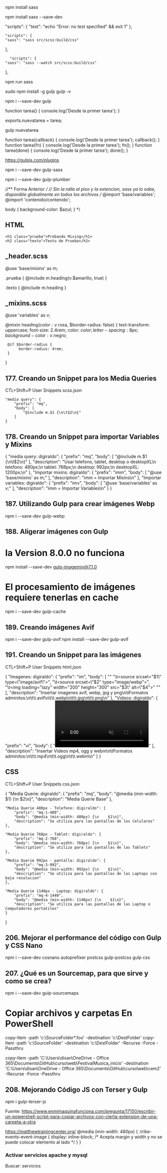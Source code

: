 
npm install sass

<!-- Instalamos la dependencia de desarrollo no la anterior -->
npm install sass --save-dev


<!-- Modificar package.json para compilar sass -->
  "scripts": {
    "test": "echo \"Error: no test specified\" && exit 1"
  },

    "scripts": {
    "sass": "sass src/scss:build/css"
  },
<!-- Aplicamos watch para que automaticamente actualice los scripts que estamos editando, recarga todo -->
      "scripts": {
    "sass": "sass --watch src/scss:build/css"
  },

  <!-- Llamamos los scripts para compilar -->
  npm run sass

  <!-- HACER LO MISMO PERO CON GULP -->
  <!-- Requerimos versión global y local de Gulp -->
  <!-- Abrimos como administrador  power shell(Click aux abrir como admin) o terminal mac o linux (inicio con sudo) -->
  <!-- Ver. Global -->
  sudo npm install -g gulp
  gulp -v

  <!-- Regresamos a Terminal de Studio Code e instalamos la version local de Gulp -->
  npm i --save-dev gulp

  <!-- Para que funcione creamos archivo gulpfile.js -->
  <!-- Estas son funciones de JavaScript -->
  <!-- VER ARCHIVO gulpfile.js ej: abajo -->
function tarea() {
    console.log('Desde la primer tarea');
}
  <!-- Hacemos disponible la tarea -->
  exports.nuevatarea = tarea;
  <!-- con la linea anterior la dejamos disponible desde la terminal con gulp -->
  gulp nuevatarea
  <!-- Hacemos un callback para finalizar las tareas -->

  <!-- lo encontramos como callback, como function o fn, o com done -->
  function tarea(callback) {
    console.log('Desde la primer tarea');
    callback();
}
  function tarea(fn) {
    console.log('Desde la primer tarea');
    fn();
}
  function tarea(done) {
    console.log('Desde la primer tarea');
    done();
}

<!-- -----------163. Compilando SASS con Gulp----------- -->
<!-- en la pagina de gulp en plugins -->
https://gulpjs.com/plugins
<!-- instalamos gulp-sass como desarrollo -->
npm i --save-dev gulp-sass

npm i --save-dev gulp-plumber



//** Forma Anterior */
 // Sin la ralla al piso y la extencion, sass ya lo sabe, disponible globalmente en todos los archivos
/* 
@import 'base/variables';
@import 'contenido/contenido';

body {
    background-color: $azul;
}
*/


## HTML
    <h1 class="prueba">Probando Mixing</h1>
    <h2 class="texto">Texto de Prueba</h2>

## _header.scss
@use 'base/mixins' as m;

.prueba {
    @include m.heading(v.$amarillo, true)
}

.texto {
    @include m.heading
}

## _mixins.scss
@use 'variables' as v;

@mixin heading($color: v.$rosa, $border-radius: false) {
     text-transform: uppercase;
     font-size: 2.4rem;
     color: $color;
     letter-spacing: 8px;
     background-color: v.$negro;

     @if $border-radius {
          border-radius: 4rem;
     }
}


## 177. Creando un Snippet para los Media Queries

CTL+Shift+P
User Snippets
scss.json

	"media query": {
		"prefix": "mq",
		"body": [
			"@include m.$1 {\n\t$2\n}"
		]
	}

  ## 178. Creando un Snippet para importar Variables y Mixins
{
"media query: digiraldo": {
		"prefix": "mq",
		"body": [
			"@include m.$1 {\n\t$2\n}"
		],
		"description": "Usar telefono, tablet, desktop o desktopXL\n telefono: 480px;\n tablet: 768px;\n desktop: 992px;\n desktopXL: 1200px;\n"
	},
	"Importar mixins: digiraldo": {
		"prefix": "imm",
		"body": [
			"@use 'base/mixins' as m;"
		],
		"description": "imm = Importar Mixins\n"
	},
	"Importar variables: digiraldo": {
		"prefix": "imv",
		"body": [
			"@use 'base/variables' as v;"
		],
		"description": "imm = Importar Variables\n"
	}
}


## 187. Utilizando Gulp para crear imágenes Webp
npm i --save-dev gulp-webp

## 188. Aligerar imágenes con Gulp
# la Version 8.0.0 no funciona
npm install --save-dev gulp-imagemin@7.1.0
# El procesamiento de imágenes requiere tenerlas en cache
npm i --save-dev gulp-cache

## 189. Creando imágenes Avif
npm i --save-dev gulp-avif
npm install --save-dev gulp-avif

## 191. Creando un Snippet para las imágenes
CTL+Shift+P
User Snippets
html.json

{
  "Imagenes: digiraldo": {
	"prefix": "im",
	"body": [
		"<picture>"
			"\t<source srcset=\"$1\" type=\"image/avif\">",
			"\t<source srcset=\"$2\" type=\"image/webp\">",
			"\t<img loading=\"lazy\" width=\"200\" height=\"300\" src=\"$3\" alt=\"$4\">"
		"</picture>"
	],
	"description": "Insertar imagenes avif, webp, jpg y png\n\tFormatos adminitos:\n\t\t.avif\n\t\t.webp\n\t\t.jpg\n\t\t.png\n"
	},
	"Videos: digiraldo": {
	"prefix": "vi",
	"body": [
        "<video autoplay muted loop> <!-- para los controles se usa: controls -->"
            "\t<source src=\"$1\" type=\"video/mp4\">"
            "\t<source src=\"$2\" type=\"video/ogg\">"
            "\t<source src=\"$3\" type=\"video/webm\">"
        "</video>"
	],
	"description": "Insertar Videos mp4, ogg y webm\n\tFormatos adminitos:\n\t\t.mp4\n\t\t.ogg\n\t\t.webm\n"
	}
}



## CSS
CTL+Shift+P
User Snippets
css.json

{
  	"Media Querie: digiraldo": {
		"prefix": "mq",
		"body": "@media (min-width: $1) {\n    $2\n}",
		"description": "Media Querie Base"
	},

	"Media Querie 480px - Telefono: digiraldo": {
		"prefix": "mq-1-480",
		"body": "@media (min-width: 480px) {\n    $1\n}",
		"description": "Se utiliza para las pantallas de los Celulares"
	},

	"Media Querie 768px - Tablet: digiraldo": {
		"prefix": "mq-2-768",
		"body": "@media (min-width: 768px) {\n    $1\n}",
		"description": "Se utiliza para las pantallas de las Tablets"
	},

	"Media Querie 992px - pantalla: digiraldo": {
		"prefix": "mq-3-992",
		"body": "@media (min-width: 992px) {\n    $1\n}",
		"description": "Se utiliza para las pantallas de las Laptops con baja resolucion"
	},

	"Media Querie 1140px - Laptop: digiraldo": {
		"prefix": "mq-4-1440",
		"body": "@media (min-width: 1140px) {\n    $1\n}",
		"description": "Se utiliza para las pantallas de las Laptop o Computadores portatiles"
	}
}

## 206. Mejorar el performance del código con Gulp y CSS Nano
npm i --save-dev cssnano autoprefixer postcss gulp-postcss
gulp css

## 207. ¿Qué es un Sourcemap, para que sirve y como se crea?
npm i --save-dev gulp-sourcemaps

# Copiar archivos y carpetas En PowerShell
copy-Item -path 'c:\SourceFolder\*.foo' -destination 'c:\DestFolder'
copy-Item -path 'c:\SourceFolder' -destination 'c:\DestFolder' -Recurse -Force -Passthru

copy-Item -path 'C:\Users\disan\OneDrive - Office 365\Documents\GitHub\curso\web\FestivalMusica_inicio' -destination 'C:\Users\disan\OneDrive - Office 365\Documents\GitHub\curso\web\cem2' -Recurse -Force -Passthru

## 208. Mejorando Código JS con Terser y Gulp
npm i gulp-terser-js


Fuente: https://www.enmimaquinafunciona.com/pregunta/17150/escribir-un-powershell-script-para-copiar-archivos-con-cierta-extension-de-una-carpeta-a-otra

https://matthewtrainingcenter.org/
@media (min-width: 480px) {
  .tribe-events-event-image {
    display: inline-block; /* Acepta margin y width y no se puede colocar elemento al lado */
}
}



### Activar servicios apache y mysql
Buscar: servicios